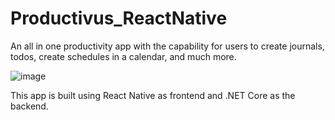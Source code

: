 # Productivus_ReactNative
An all in one productivity app with the capability for users to create journals, todos, create schedules in a calendar, and much more. 

![image](https://github.com/SaiyedRushan/Productivus_ReactNative/assets/70185785/e524b1c7-d731-4d35-a921-2a7e890b97c8)

This app is built using React Native as frontend and .NET Core as the backend. 
